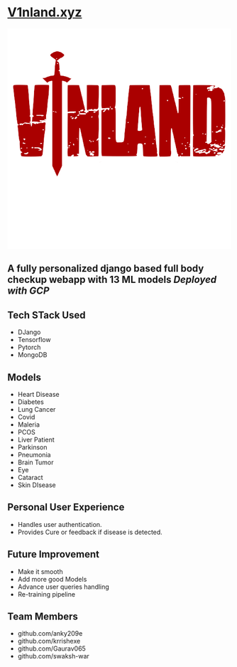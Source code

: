 # [V1nland.xyz](https://V1nland.xyz)

![logo](media/assets/logo.png)

## A fully personalized django based full body checkup webapp with 13 ML models *Deployed with GCP*

## Tech STack Used
- DJango
- Tensorflow
- Pytorch
- MongoDB

## Models 
- Heart Disease
- Diabetes
- Lung Cancer
- Covid
- Maleria
- PCOS
- Liver Patient
- Parkinson
- Pneumonia
- Brain Tumor
- Eye
- Cataract
- Skin DIsease

## Personal User Experience
- Handles user authentication.
- Provides Cure or feedback if disease is detected.

## Future Improvement
- Make it smooth
- Add more good Models
- Advance user queries handling
- Re-training pipeline

## Team Members
- github.com/anky209e
- github.com/krrishexe
- github.com/Gaurav065
- github.com/swaksh-war